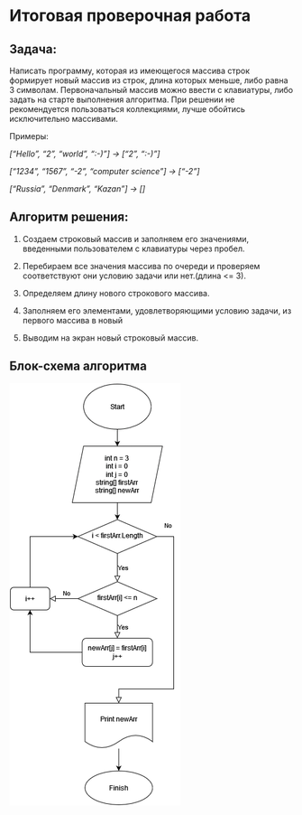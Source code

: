 # Итоговая проверочная работа

## Задача:

Написать программу, которая из имеющегося массива строк формирует новый массив из строк, длина которых меньше, либо равна 3 символам. Первоначальный массив можно ввести с клавиатуры, либо задать на старте выполнения алгоритма. При решении не рекомендуется пользоваться коллекциями, лучше обойтись исключительно массивами.

Примеры:

*[“Hello”, “2”, “world”, “:-)”] → [“2”, “:-)”]*

*[“1234”, “1567”, “-2”, “computer science”] → [“-2”]*

*[“Russia”, “Denmark”, “Kazan”] → []*

## Алгоритм решения:
1. Создаем строковый массив и заполняем его значениями, введенными пользователем с клавиатуры через пробел.

2. Перебираем все значения массива по очереди и проверяем соответствуют они условию задачи или нет.(длина <= 3).

3. Определяем длину нового строкового массива.

4. Заполняем его элементами, удовлетворяющими условию задачи, из первого массива в новый

5. Выводим на экран новый строковый массив.

## Блок-схема алгоритма

![блок-схема](./diagramma/Task.png)